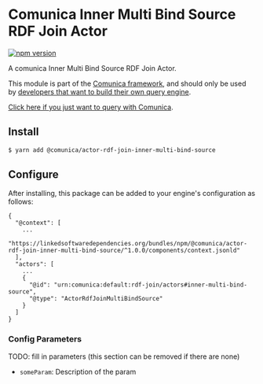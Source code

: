 # Comunica Inner Multi Bind Source RDF Join Actor

[![npm version](https://badge.fury.io/js/%40comunica%2Factor-rdf-join-inner-multi-bind-source.svg)](https://www.npmjs.com/package/@comunica/actor-rdf-join-inner-multi-bind-source)

A comunica Inner Multi Bind Source RDF Join Actor.

This module is part of the [Comunica framework](https://github.com/comunica/comunica),
and should only be used by [developers that want to build their own query engine](https://comunica.dev/docs/modify/).

[Click here if you just want to query with Comunica](https://comunica.dev/docs/query/).

## Install

```bash
$ yarn add @comunica/actor-rdf-join-inner-multi-bind-source
```

## Configure

After installing, this package can be added to your engine's configuration as follows:
```text
{
  "@context": [
    ...
    "https://linkedsoftwaredependencies.org/bundles/npm/@comunica/actor-rdf-join-inner-multi-bind-source/^1.0.0/components/context.jsonld"  
  ],
  "actors": [
    ...
    {
      "@id": "urn:comunica:default:rdf-join/actors#inner-multi-bind-source",
      "@type": "ActorRdfJoinMultiBindSource"
    }
  ]
}
```

### Config Parameters

TODO: fill in parameters (this section can be removed if there are none)

* `someParam`: Description of the param
